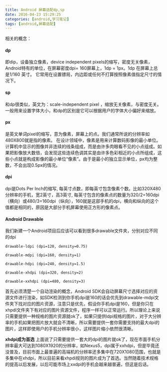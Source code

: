 ```yaml
---
title: Android 屏幕适配dp,sp
date: 2016-04-23 15:29:25
categories: [android,学习笔记]
tags: [android,屏幕适配]
---
```


相关的概念：
#### **dp**
即dip，设备独立像素，device independent pixels的缩写，密度无关像素，Android特有的单位，在屏幕密度dpi= 160屏幕上，1dp = 1px。1dp 在屏幕上总是1/160 英寸。
它常用在设置镖局，内边距或任何不打算按照像素值指定尺寸的情况下。 
<!--more-->
#### **sp**
和dp很类似，英文为：scale-independent pixel ，缩放无关像素，与密度无关。一般用来设置字体大小，和dp的区别是它可以根据用户的字体大小偏好来缩放。
#### **px**
是英文单词pixel的缩写，意为像素，屏幕上的点。我们通常所说的分辨率如480X800就是指的像素。
 在设计领域中，像素是用来计算数码影像的最小单位。计算机中显示的图像并非连续的线条组成，而是由许多肉眼看不见的小点组成。如果把影像放大数倍，会发现这些连续色调其实是由许多色彩相近的小点所组成，这些小点就是构成影像的最小单位“像素”。由于是最小的独立显示单位，px均为整数，不会出现0.5px的情况。
####  **dpi**
dpi是Dots Per Inch的缩写, 每英寸点数，即每英寸包含像素个数。比如320X480分辨率的手机，宽2英寸，高3英寸, 每英寸包含的像素点的数量为320/2=160dpi（横向）或480/3=160dpi（纵向），160就是这部手机的dpi，横向和纵向的这个值都是相同的，原因是大部分手机屏幕使用正方形的像素点。
 
#### **Android Drawable**
我们新建一个Android项目后应该可以看到很多drawable文件夹，分别对应不同的dpi
 
	drawable-ldpi (dpi=120, density=0.75)
	 
	drawable-mdpi (dpi=160, density=1)
	 
	drawable-hdpi (dpi=240, density=1.5)
	 
	drawable-xhdpi (dpi=320, density=2)
	 
	drawable-xxhdpi (dpi=480, density=3)
	 
首先必须清楚一个自动渲染的概念，Android SDK会自动屏幕尺寸选择对应的资源文件进行渲染，如SDK检测到你手机dpi是160的话会优先到drawable-mdpi文件夹下找对应的图片资源，注意只是优先，假设你手机dpi是160，但是你只在xhpdi文件夹下有对应的图片资源文件，程序一样可以正常运行。所以理论上来说只需要提供一种规格的图片资源就ok了，如果只提供ldpi规格的图片，对于大分辨率的手机如果把图片放大就会不清晰，所以需要提供一套你需要支持的最大dpi的图片，这样即使用户的手机分辨率很小，这样图片缩小依然很清晰。
 
**xhdpi成为首选**
上面说了只需要提供一套大的dpi的图片就ok了，现在市面手机分辨率最大可达到1080X1920的分辨率，如Nexus5，dpi属于xxhdpi，但是毕竟还没普及，目前市面上最普遍的高端机的分辨率还多集中在720X1080范围，也就是多集中在xhdpi，所以目前来看xhpdi规则的图片成为了首选。当然随着技术规格的提高以后发展，以后可能市场上xxdpi的手机会越来越普遍，但这是后话。
